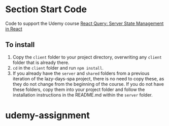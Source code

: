# Section Start Code

Code to support the Udemy course [React Query: Server State Management in React](https://www.udemy.com/course/learn-react-query/?referralCode=1479BB9FA7CA6F31671E)

## To install

1. Copy the `client` folder to your project directory, overwriting any `client` folder that is already there.
1. `cd` in the `client` folder and run `npm install`.
1. If you already have the `server` and `shared` folders from a previous iteration of the lazy-days-spa project, there is no need to copy these, as they do not change from the beginning of the course. If you do not have these folders, copy them into your project folder and follow the installation instructions in the README.md within the `server` folder.
# udemy-assignment
